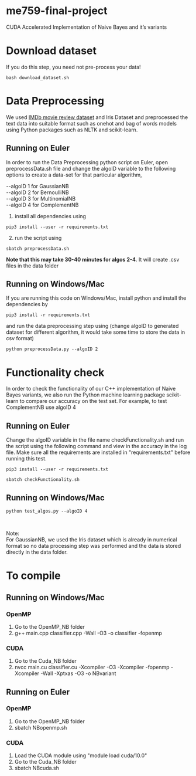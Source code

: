 # me759-final-project
CUDA Accelerated Implementation of Naive Bayes and it’s variants

# Download dataset
If you do this step, you need not pre-process your data!
```
bash download_dataset.sh
```

# Data Preprocessing
We used [IMDb movie review dataset](https://www.kaggle.com/lakshmi25npathi/imdb-dataset-of-50k-movie-reviews) and Iris Dataset and preprocessed the text data into suitable format such as onehot and bag of words models using Python packages such as NLTK and scikit-learn.

## Running on Euler
In order to run the Data Preprocessing python script on Euler, open preprocessData.sh file and change the algoID variable to the following options to create a data-set for that particular algorithm,

--algoID 1 for GaussianNB <br>
--algoID 2 for BernoulliNB <br>
--algoID 3 for MultinomialNB <br>
--algoID 4 for ComplementNB <br>

1. install all dependencies using <br>
```
pip3 install --user -r requirements.txt
```

2. run the script using <br>
```
sbatch preprocessData.sh
```
**Note that this may take 30-40 minutes for algos 2-4**. It will create .csv files in the data folder

## Running on Windows/Mac
If you are running this code on Windows/Mac, install python and install the dependencies by
<br>
```
pip3 install -r requirements.txt
```
and run the data preprocessing step using (change algoID to generated dataset for different algorithm, it would take some time to store the data in csv format) <br>
```
python preprocessData.py --algoID 2
```
# Functionality check
In order to check the functionality of our C++ implementation of Naive Bayes variants, we also run the Python machine learning package scikit-learn to compare our accuracy on the test set. For example, to test ComplementNB use algoID 4 <br>

## Running on Euler
Change the algoID variable in the file name checkFunctionality.sh and run the script using the following command and view in the accuracy in the log file.
Make sure all the requirements are installed in "requirements.txt" before
running this test.
```
pip3 install --user -r requirements.txt

sbatch checkFunctionality.sh
```
## Running on Windows/Mac
```
python test_algos.py --algoID 4
```

<br>

Note: <br>
For GaussianNB, we used the Iris dataset which is already in numerical format so no data processing step was performed and the data is stored directly in the data folder.

# To compile

## Running on Windows/Mac
### OpenMP
1. Go to the OpenMP\_NB folder <br>
2. g++ main.cpp classifier.cpp -Wall -O3 -o classifier -fopenmp

### CUDA
1. Go to the Cuda\_NB folder <br>
2. nvcc main.cu classifier.cu -Xcompiler -O3 -Xcompiler -fopenmp -Xcompiler -Wall -Xptxas -O3 -o NBvariant <br>

## Running on Euler
### OpenMP
1. Go to the OpenMP\_NB folder <br>
2. sbatch NBopenmp.sh

### CUDA
1. Load the CUDA module using "module load cuda/10.0"
2. Go to the Cuda\_NB folder <br>
3. sbatch NBcuda.sh
